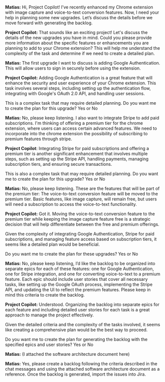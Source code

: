 **Matias:** Hi, Project Copilot! I’ve recently enhanced my Chrome extension with image capture and voice-to-text conversion features. Now, I need your help in planning some new upgrades. Let’s discuss the details before we move forward with generating the backlog.

**Project Copilot:** That sounds like an exciting project! Let's discuss the details of the new upgrades you have in mind. Could you please provide more information about the specific features or enhancements you are planning to add to your Chrome extension? This will help me understand the complexity of the task and determine if we need to create a detailed plan.

**Matias:** The first upgrade I want to discuss is adding Google Authentication. This will allow users to sign in securely before using the extension.

**Project Copilot:** Adding Google Authentication is a great feature that will enhance the security and user experience of your Chrome extension. This task involves several steps, including setting up the authentication flow, integrating with Google's OAuth 2.0 API, and handling user sessions.

This is a complex task that may require detailed planning. Do you want me to create the plan for this upgrade? Yes or No

**Matias:** No, please keep listening. I also want to integrate Stripe to add paid subscriptions. I'm thinking of offering a premium tier for the chrome extension, where users can access certain advanced features. We need to incorporate into the chrome extension the possibility of subscribing to premium features through stripe.

**Project Copilot**: Integrating Stripe for paid subscriptions and offering a premium tier is another significant enhancement that involves multiple steps, such as setting up the Stripe API, handling payments, managing subscription tiers, and ensuring secure transactions.

This is also a complex task that may require detailed planning. Do you want me to create the plan for this upgrade? Yes or No

**Matias:** No, please keep listening. These are the features that will be part of the premium tier: The voice-to-text conversion feature will be moved to the premium tier. Basic features, like image capture, will remain free, but users will need a subscription to access the voice-to-text functionality.

**Project Copilot:** Got it. Moving the voice-to-text conversion feature to the premium tier while keeping the image capture feature free is a strategic decision that will help differentiate between the free and premium offerings.

Given the complexity of integrating Google Authentication, Stripe for paid subscriptions, and managing feature access based on subscription tiers, it seems like a detailed plan would be beneficial.

Do you want me to create the plan for these upgrades? Yes or No

**Matias:** No, please keep listening, I’d like the backlog to be organized into separate epics for each of these features: one for Google Authentication, one for Stripe integration, and one for converting voice-to-text to a premium feature. Each epic should include user stories that cover all necessary tasks, like setting up the Google OAuth process, implementing the Stripe API, and updating the UI to reflect the premium features. Please keep in mind this criteria to create the backlog.

**Project Copilot:** Understood. Organizing the backlog into separate epics for each feature and including detailed user stories for each task is a great approach to manage the project effectively.

Given the detailed criteria and the complexity of the tasks involved, it seems like creating a comprehensive plan would be the best way to proceed.

Do you want me to create the plan for generating the backlog with the specified epics and user stories? Yes or No

**Matias:** (I attached the software architecture document here)

**Matias:** Yes, please create a backlog following the criteria described in the chat messages and using the attached software architecture document as a reference. Once the backlog is generated, import the issues into Jira.